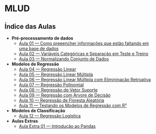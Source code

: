 # MLUD

## Índice das Aulas
  - **Pré-processamento de dados**
    - [Aula 01 — Como preeencher informações que estão faltando em uma base de dados](https://github.com/Crissky/MLUD/blob/main/Aula01/dados_perdidos.ipynb)
    - [Aula 02 — Variáveis Categóricas e Separação em Teste e Treino](https://github.com/Crissky/MLUD/blob/main/Aula02/variaveis_categoricas_separacao_teste_treino.ipynb)
    - [Aula 03 — Normalizando Conjunto de Dados](https://github.com/Crissky/MLUD/blob/main/Aula03/normalizando_dataset.ipynb)
  - **Modelos de Regressão**
    - [Aula 04 — Regressão Linear](https://github.com/Crissky/MLUD/blob/main/Aula04/regressao_linear.ipynb)
    - [Aula 05 — Regressão Linear Múltipla](https://github.com/Crissky/MLUD/blob/main/Aula05/regressao_linear_multipla.ipynb)
    - [Aula 06 — Regressão Linear Múltipla com Elimininação Retroativa](https://github.com/Crissky/MLUD/blob/main/Aula06/regressao_linear_multipla_2.ipynb)
    - [Aula 07 — Regressão Polinomial](https://github.com/Crissky/MLUD/blob/main/Aula07/regressao_polinomial.ipynb)
    - [Aula 08 — Regressão de Vetor Suporte](https://github.com/Crissky/MLUD/blob/main/Aula08/regressao_vetor_suporte.ipynb)
    - [Aula 09 — Regressão com Árvore de Decisão](https://github.com/Crissky/MLUD/blob/main/Aula09/regressao_arvore_decisao.ipynb)
    - [Aula 10 — Regressão de Floresta Aleatória](https://github.com/Crissky/MLUD/blob/main/Aula10/regressao_floresta_aleatoria.ipynb)
    - [Aula 11 — Testando os Modelos de Regressão com R²](https://github.com/Crissky/MLUD/blob/main/Aula11/testando_modelos.ipynb)
  - **Modelos de Classificação**
    - [Aula 12 — Regressão Logística](https://github.com/Crissky/MLUD/blob/main/Aula12/regressao_logistica.ipynb)
  - **Aulas Extras**
    - [Aula Extra 01 — Introdução ao Pandas](https://github.com/Crissky/MLUD/blob/main/AulaEX01/Pandas_Introducao.ipynb)
